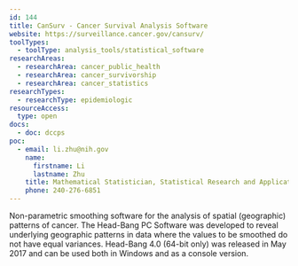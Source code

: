 ```yaml
---
id: 144
title: CanSurv - Cancer Survival Analysis Software
website: https://surveillance.cancer.gov/cansurv/
toolTypes:
  - toolType: analysis_tools/statistical_software
researchAreas:
  - researchArea: cancer_public_health
  - researchArea: cancer_survivorship
  - researchArea: cancer_statistics
researchTypes:
  - researchType: epidemiologic
resourceAccess:
  type: open
docs:
  - doc: dccps
poc:
  - email: li.zhu@nih.gov
    name:
      firstname: Li
      lastname: Zhu
    title: Mathematical Statistician, Statistical Research and Applications Branch, Surveillance Research Program
    phone: 240-276-6851
---
```

Non-parametric smoothing software for the analysis of spatial (geographic) patterns of cancer. The Head-Bang PC Software was developed to reveal underlying geographic patterns in data where the values to be smoothed do not have equal variances. Head-Bang 4.0 (64-bit only) was released in May 2017 and can be used both in Windows and as a console version.
